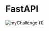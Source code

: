 # FastAPI

![myChallenge (1)](https://github.com/ilmechaJu/Mask_Dev_sub_Project2/assets/53967427/a644dabb-38d6-4680-8904-3c2e1b206a24)

